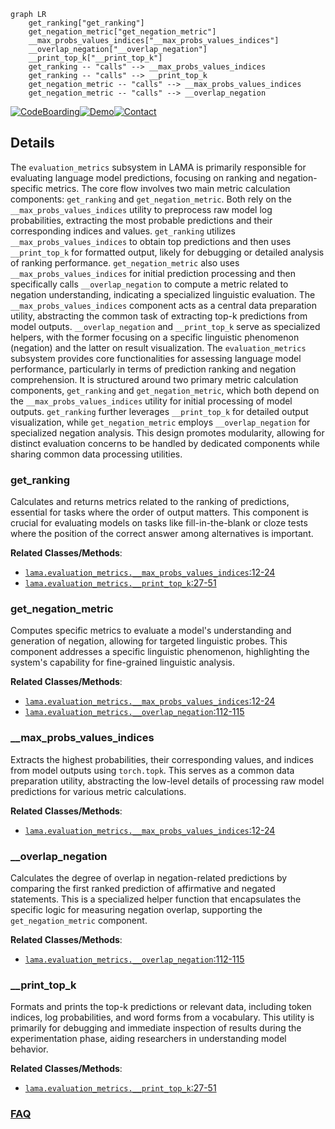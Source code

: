 ```mermaid
graph LR
    get_ranking["get_ranking"]
    get_negation_metric["get_negation_metric"]
    __max_probs_values_indices["__max_probs_values_indices"]
    __overlap_negation["__overlap_negation"]
    __print_top_k["__print_top_k"]
    get_ranking -- "calls" --> __max_probs_values_indices
    get_ranking -- "calls" --> __print_top_k
    get_negation_metric -- "calls" --> __max_probs_values_indices
    get_negation_metric -- "calls" --> __overlap_negation
```

[![CodeBoarding](https://img.shields.io/badge/Generated%20by-CodeBoarding-9cf?style=flat-square)](https://github.com/CodeBoarding/CodeBoarding)[![Demo](https://img.shields.io/badge/Try%20our-Demo-blue?style=flat-square)](https://www.codeboarding.org/demo)[![Contact](https://img.shields.io/badge/Contact%20us%20-%20contact@codeboarding.org-lightgrey?style=flat-square)](mailto:contact@codeboarding.org)

## Details

The `evaluation_metrics` subsystem in LAMA is primarily responsible for evaluating language model predictions, focusing on ranking and negation-specific metrics. The core flow involves two main metric calculation components: `get_ranking` and `get_negation_metric`. Both rely on the `__max_probs_values_indices` utility to preprocess raw model log probabilities, extracting the most probable predictions and their corresponding indices and values. `get_ranking` utilizes `__max_probs_values_indices` to obtain top predictions and then uses `__print_top_k` for formatted output, likely for debugging or detailed analysis of ranking performance. `get_negation_metric` also uses `__max_probs_values_indices` for initial prediction processing and then specifically calls `__overlap_negation` to compute a metric related to negation understanding, indicating a specialized linguistic evaluation. The `__max_probs_values_indices` component acts as a central data preparation utility, abstracting the common task of extracting top-k predictions from model outputs. `__overlap_negation` and `__print_top_k` serve as specialized helpers, with the former focusing on a specific linguistic phenomenon (negation) and the latter on result visualization. The `evaluation_metrics` subsystem provides core functionalities for assessing language model performance, particularly in terms of prediction ranking and negation comprehension. It is structured around two primary metric calculation components, `get_ranking` and `get_negation_metric`, which both depend on the `__max_probs_values_indices` utility for initial processing of model outputs. `get_ranking` further leverages `__print_top_k` for detailed output visualization, while `get_negation_metric` employs `__overlap_negation` for specialized negation analysis. This design promotes modularity, allowing for distinct evaluation concerns to be handled by dedicated components while sharing common data processing utilities.

### get_ranking
Calculates and returns metrics related to the ranking of predictions, essential for tasks where the order of output matters. This component is crucial for evaluating models on tasks like fill-in-the-blank or cloze tests where the position of the correct answer among alternatives is important.


**Related Classes/Methods**:

- <a href="https://github.com/facebookresearch/LAMA/blob/main/lama/evaluation_metrics.py#L12-L24" target="_blank" rel="noopener noreferrer">`lama.evaluation_metrics.__max_probs_values_indices`:12-24</a>
- <a href="https://github.com/facebookresearch/LAMA/blob/main/lama/evaluation_metrics.py#L27-L51" target="_blank" rel="noopener noreferrer">`lama.evaluation_metrics.__print_top_k`:27-51</a>


### get_negation_metric
Computes specific metrics to evaluate a model's understanding and generation of negation, allowing for targeted linguistic probes. This component addresses a specific linguistic phenomenon, highlighting the system's capability for fine-grained linguistic analysis.


**Related Classes/Methods**:

- <a href="https://github.com/facebookresearch/LAMA/blob/main/lama/evaluation_metrics.py#L12-L24" target="_blank" rel="noopener noreferrer">`lama.evaluation_metrics.__max_probs_values_indices`:12-24</a>
- <a href="https://github.com/facebookresearch/LAMA/blob/main/lama/evaluation_metrics.py#L112-L115" target="_blank" rel="noopener noreferrer">`lama.evaluation_metrics.__overlap_negation`:112-115</a>


### __max_probs_values_indices
Extracts the highest probabilities, their corresponding values, and indices from model outputs using `torch.topk`. This serves as a common data preparation utility, abstracting the low-level details of processing raw model predictions for various metric calculations.


**Related Classes/Methods**:

- <a href="https://github.com/facebookresearch/LAMA/blob/main/lama/evaluation_metrics.py#L12-L24" target="_blank" rel="noopener noreferrer">`lama.evaluation_metrics.__max_probs_values_indices`:12-24</a>


### __overlap_negation
Calculates the degree of overlap in negation-related predictions by comparing the first ranked prediction of affirmative and negated statements. This is a specialized helper function that encapsulates the specific logic for measuring negation overlap, supporting the `get_negation_metric` component.


**Related Classes/Methods**:

- <a href="https://github.com/facebookresearch/LAMA/blob/main/lama/evaluation_metrics.py#L112-L115" target="_blank" rel="noopener noreferrer">`lama.evaluation_metrics.__overlap_negation`:112-115</a>


### __print_top_k
Formats and prints the top-k predictions or relevant data, including token indices, log probabilities, and word forms from a vocabulary. This utility is primarily for debugging and immediate inspection of results during the experimentation phase, aiding researchers in understanding model behavior.


**Related Classes/Methods**:

- <a href="https://github.com/facebookresearch/LAMA/blob/main/lama/evaluation_metrics.py#L27-L51" target="_blank" rel="noopener noreferrer">`lama.evaluation_metrics.__print_top_k`:27-51</a>




### [FAQ](https://github.com/CodeBoarding/GeneratedOnBoardings/tree/main?tab=readme-ov-file#faq)